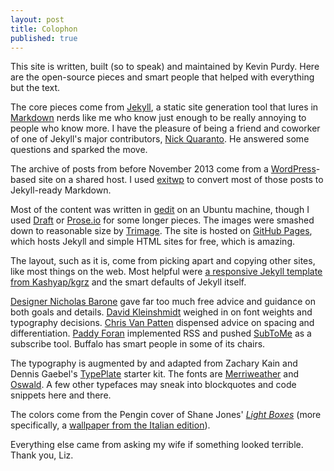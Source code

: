 ```yaml
---
layout: post
title: Colophon
published: true
---
```


This site is written, built (so to speak) and maintained by Kevin Purdy. Here are the open-source pieces and smart people that helped with everything but the text.

The core pieces come from [Jekyll](http://jekyllrb.com), a static site generation tool that lures in [Markdown](http://daringfireball.net/projects/markdown) nerds like me who know just enough to be really annoying to people who know more. I have the pleasure of being a friend and coworker of one of Jekyll's major contributors, [Nick Quaranto](http://quaran.to/). He answered some questions and sparked the move.

The archive of posts from before November 2013 come from a [WordPress](http://wordpress.com)-based site on a shared host. I used [exitwp](https://github.com/thomasf/exitwp) to convert most of those posts to Jekyll-ready Markdown.

Most of the content was written in [gedit](http://projects.gnome.org/gedit/) on an Ubuntu machine, though I used [Draft](http://draftin.com) or [Prose.io](http://prose.io) for some longer pieces. The images were smashed down to reasonable size by [Trimage](http://trimage.org/). The site is hosted on [GitHub Pages](http://pages.github.com/), which hosts Jekyll and simple HTML sites for free, which is amazing.

The layout, such as it is, come from picking apart and copying other sites, like most things on the web. Most helpful were [a responsive Jekyll template from Kashyap/kgrz](http://kgrz.io/jekyll/2013/09/13/responsive-jekyll.html) and the smart defaults of Jekyll itself.

[Designer Nicholas Barone](http://nicholasbarone.com) gave far too much free advice and guidance on both goals and details. [David Kleinshmidt](https://twitter.com/zobar2) weighed in on font weights and typography decisions. [Chris Van Patten](http://chrisvanpatten.com) dispensed advice on spacing and differentiation. [Paddy Foran](http://paddy.io) implemented RSS and pushed [SubToMe](https://www.subtome.com/) as a subscribe tool. Buffalo has smart people in some of its chairs.

The typography is augmented by and adapted from Zachary Kain and Dennis Gaebel's [TypePlate](http://typeplate.com/) starter kit. The fonts are [Merriweather](https://www.google.com/webfonts/specimen/Merriweather) and [Oswald](http://www.google.com/fonts/specimen/Oswald). A few other typefaces may sneak into blockquotes and code snippets here and there.

The colors come from the Pengin cover of Shane Jones' [_Light Boxes_](http://www.amazon.com/Light-Boxes-Novel-Shane-Jones/dp/0143117785/) (more specifically, a [wallpaper from the Italian edition](http://aliceavaldi.wordpress.com/2011/05/01/light-boxes-io-sono-febbraio-di-shane-jones/)). 

Everything else came from asking my wife if something looked terrible. Thank you, Liz.
